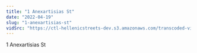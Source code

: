```yaml
---
title: "1 Anexartisias St"
date: "2022-04-19"
slug: "1-anexartisias-st"
vidSrc: "https://ctl-hellenicstreets-dev.s3.amazonaws.com/transcoded-videos/1%20Anexartisias%20St.%20-%2013%20Anexartisias%20St-.mp4"
---
```


1 Anexartisias St
